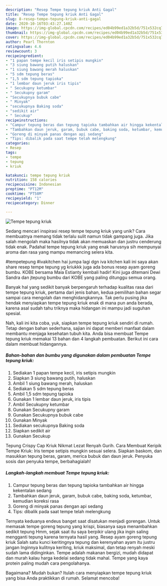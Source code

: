 ```yaml
---
description: "Resep Tempe tepung kriuk Anti Gagal"
title: "Resep Tempe tepung kriuk Anti Gagal"
slug: 8-resep-tempe-tepung-kriuk-anti-gagal
date: 2020-10-16T03:43:27.140Z
image: https://img-global.cpcdn.com/recipes/ed04b99ed1a32b5d/751x532cq70/tempe-tepung-kriuk-foto-resep-utama.jpg
thumbnail: https://img-global.cpcdn.com/recipes/ed04b99ed1a32b5d/751x532cq70/tempe-tepung-kriuk-foto-resep-utama.jpg
cover: https://img-global.cpcdn.com/recipes/ed04b99ed1a32b5d/751x532cq70/tempe-tepung-kriuk-foto-resep-utama.jpg
author: Pearl Thornton
ratingvalue: 4.6
reviewcount: 3
recipeingredient:
- "1 papan tempe kecil iris setipis mungkin"
- "3 siung bawang putih haluskan"
- "1 siung bawang merah haluskan"
- "5 sdm tepung beras"
- "1,5 sdm tepung tapioka"
- "1 lembar daun jeruk iris tipis"
- " Secukupny ketumbar"
- " Secukupny garam"
- "Secukupnya bubuk cabe"
- " Minyak"
- "secukupnya Baking soda"
- "sedikit air"
- " Secukup"
recipeinstructions:
- "Campur tepung beras dan tepung tapioka tambahkan air hingga kekentalan sedang"
- "Tambahkan daun jeruk, garam, bubuk cabe, baking soda, ketumbar, kemudian koreksi rasa"
- "Goreng di minyak panas dengan api sedang"
- "Tips: dibalik pada saat tempe telah melengkung"
categories:
- Resep
tags:
- tempe
- tepung
- kriuk

katakunci: tempe tepung kriuk 
nutrition: 158 calories
recipecuisine: Indonesian
preptime: "PT12M"
cooktime: "PT58M"
recipeyield: "1"
recipecategory: Dinner

---
```



![Tempe tepung kriuk](https://img-global.cpcdn.com/recipes/ed04b99ed1a32b5d/751x532cq70/tempe-tepung-kriuk-foto-resep-utama.jpg)

Sedang mencari inspirasi resep tempe tepung kriuk yang unik? Cara membuatnya memang tidak terlalu sulit namun tidak gampang juga. Jika salah mengolah maka hasilnya tidak akan memuaskan dan justru cenderung tidak enak. Padahal tempe tepung kriuk yang enak harusnya sih mempunyai aroma dan rasa yang mampu memancing selera kita.

#tempetepung #ivakitchen hai jumpa lagi dgn iva kitchen kali ini saya akan share resep tempe tepung yg kriukkk juga ada bonus resep ayam goreng bumbu. KOBE bersama Maia Estianty kembali hadir! Kini juga ditemani Dewi Sandra dan jtepung bumbu dari KOBE yang paling ditunggu semua orang.

Banyak hal yang sedikit banyak berpengaruh terhadap kualitas rasa dari tempe tepung kriuk, pertama dari jenis bahan, kedua pemilihan bahan segar sampai cara mengolah dan menghidangkannya. Tak perlu pusing jika hendak menyiapkan tempe tepung kriuk enak di mana pun anda berada, karena asal sudah tahu triknya maka hidangan ini mampu jadi suguhan spesial.


Nah, kali ini kita coba, yuk, siapkan tempe tepung kriuk sendiri di rumah. Tetap dengan bahan sederhana, sajian ini dapat memberi manfaat dalam membantu menjaga kesehatan tubuh kita. Anda bisa membuat Tempe tepung kriuk memakai 13 bahan dan 4 langkah pembuatan. Berikut ini cara dalam membuat hidangannya.

<!--inarticleads1-->

##### Bahan-bahan dan bumbu yang digunakan dalam pembuatan Tempe tepung kriuk:

1. Sediakan 1 papan tempe kecil, iris setipis mungkin
1. Siapkan 3 siung bawang putih, haluskan
1. Ambil 1 siung bawang merah, haluskan
1. Sediakan 5 sdm tepung beras
1. Ambil 1,5 sdm tepung tapioka
1. Gunakan 1 lembar daun jeruk, iris tipis
1. Ambil  Secukupny ketumbar
1. Gunakan  Secukupny garam
1. Gunakan Secukupnya bubuk cabe
1. Gunakan  Minyak
1. Sediakan secukupnya Baking soda
1. Siapkan sedikit air
1. Gunakan  Secukup


Tepung Crispy Cap Kriuk Nikmat Lezat Renyah Gurih. Cara Membuat Keripik Tempe Kriuk: Iris tempe setipis mungkin sesuai selera. Siapkan baskom, dan masukkan tepung beras, garam, merica bubuk dan daun jeruk. Penyuka sosis dan penyuka tempe, berbahagialah! 

<!--inarticleads2-->

##### Langkah-langkah membuat Tempe tepung kriuk:

1. Campur tepung beras dan tepung tapioka tambahkan air hingga kekentalan sedang
1. Tambahkan daun jeruk, garam, bubuk cabe, baking soda, ketumbar, kemudian koreksi rasa
1. Goreng di minyak panas dengan api sedang
1. Tips: dibalik pada saat tempe telah melengkung


Ternyata keduanya endeus banget saat disatukan menjadi gorengan. Untuk memasak tempe goreng tepung yang krispi, biasanya saya menambahkan sedikit tepung Hmm, sejak saat itu saya berpikir ulang jika ingin saling mengganti tepung karena ternyata hasil yang. Resep ayam goreng tepung kriuk Salah satu kunci keritingnya tepung dan kerenyahan ayam itu justru jangan Inginnya kulitnya keriting, kriuk maksimal, dan tetap renyah meski sudah lama didinginkan. Tempe adalah makanan bergizi, mudah didapat dan murah kalau harga kedelai sedang tidak mahal. Tempe yang kaya protein paling mudah cara pengolahanya. 

Bagaimana? Mudah bukan? Itulah cara menyiapkan tempe tepung kriuk yang bisa Anda praktikkan di rumah. Selamat mencoba!
